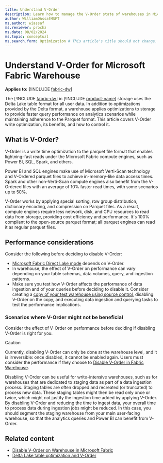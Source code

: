 ```yaml
---
title: Understand V-Order
description: Learn how to manage the V-Order state of warehouses in Microsoft Fabric.
author: WilliamDAssafMSFT
ms.author: wiassaf
ms.reviewer: procha
ms.date: 08/02/2024
ms.topic: conceptual
ms.search.form: Optimization # This article's title should not change. If so, contact engineering.
---
```

# Understand V-Order for Microsoft Fabric Warehouse

**Applies to:** [!INCLUDE [fabric-dw](includes/applies-to-version/fabric-dw.md)]

The [!INCLUDE [fabric-dw](includes/fabric-dw.md)] in [!INCLUDE [product-name](../includes/product-name.md)] storage uses the Delta Lake table format for all user data. In addition to optimizations provided by the Delta format, a warehouse applies optimizations to storage to provide faster query performance on analytics scenarios while maintaining adherence to the Parquet format. This article covers V-Order write optimization, its benefits, and how to control it.

## What is V-Order?

V-Order is a write time optimization to the parquet file format that enables lightning-fast reads under the Microsoft Fabric compute engines, such as Power BI, SQL, Spark, and others.

Power BI and SQL engines make use of Microsoft Verti-Scan technology and V-Ordered parquet files to achieve in-memory-like data access times. Spark and other non-Verti-Scan compute engines also benefit from the V-Ordered files with an average of 10% faster read times, with some scenarios up to 50%.

V-Order works by applying special sorting, row group distribution, dictionary encoding, and compression on Parquet files. As a result, compute engines require less network, disk, and CPU resources to read data from storage, providing cost efficiency and performance. It's 100% compliant to the open-source parquet format; all parquet engines can read it as regular parquet files.

## Performance considerations

Consider the following before deciding to disable V-Order:

- [Microsoft Fabric Direct Lake mode](../fundamentals/direct-lake-overview.md) depends on V-Order.
- In warehouse, the effect of V-Order on performance can vary depending on your table schemas, data volumes, query, and ingestion patterns.
- Make sure you test how V-Order affects the performance of data ingestion and of your queries before deciding to disable it. Consider creating a [copy of your test warehouse using source control](source-control.md#publish-sql-database-project-to-a-new-warehouse), disabling V-Order on the copy, and executing data ingestion and querying tasks to test the performance implications.

### Scenarios where V-Order might not be beneficial

Consider the effect of V-Order on performance before deciding if disabling V-Order is right for you.

> [!CAUTION]
> Currently, disabling V-Order can only be done at the warehouse level, and it is irreversible: once disabled, it cannot be enabled again. Users must consider the performance if they choose to [Disable V-Order in Fabric Warehouse](disable-v-order.md).

Disabling V-Order can be useful for write-intensive warehouses, such as for warehouses that are dedicated to staging data as part of a data ingestion process. Staging tables are often dropped and recreated (or truncated) to process new data. These staging tables might then be read only once or twice, which might not justify the ingestion time added by applying V-Order. By disabling V-Order and reducing the time to ingest data, your overall time to process data during ingestion jobs might be reduced. In this case, you should segment the staging warehouse from your main user-facing warehouse, so that the analytics queries and Power BI can benefit from V-Order.

## Related content

- [Disable V-Order on Warehouse in Microsoft Fabric](disable-v-order.md)
- [Delta Lake table optimization and V-Order](../data-engineering/delta-optimization-and-v-order.md)
